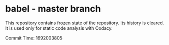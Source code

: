 # babel - master branch

This repository contains frozen state of the repository.
Its history is cleared. It is used only for static code
analysis with Codacy.

Commit Time: 1692003805